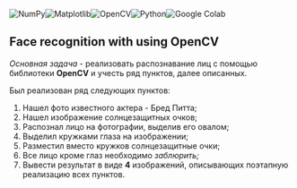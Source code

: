![NumPy](https://img.shields.io/badge/numpy-%23013243.svg?style=for-the-badge&logo=numpy&logoColor=white)![Matplotlib](https://img.shields.io/badge/Matplotlib-%23ffffff.svg?style=for-the-badge&logo=Matplotlib&logoColor=black)![OpenCV](https://img.shields.io/badge/opencv-%23white.svg?style=for-the-badge&logo=opencv&logoColor=white)![Python](https://img.shields.io/badge/python-3670A0?style=for-the-badge&logo=python&logoColor=ffdd54)![Google Colab](https://img.shields.io/badge/Google%20Colab-%23F9A825.svg?style=for-the-badge&logo=googlecolab&logoColor=white)

## Face recognition with using OpenCV

*Основная задача* - реализовать распознавание лиц с помощью библиотеки **OpenCV** и учесть ряд пунктов, далее описанных.

Был реализован ряд следующих пунктов:
1. Нашел фото известного актера - Бред Питта;
2. Нашел изображение солнцезащитных очков;
3. Распознал лицо на фотографии, выделив его овалом;
4. Выделил кружками глаза на изображении;
5. Разместил вместо кружков солнцезащитные очки;
6. Все лицо кроме глаз необходимо *заблюрить;*
7. Вывести результат в виде **4** изображений, описывающих поэтапную реализацию всех пунктов.
